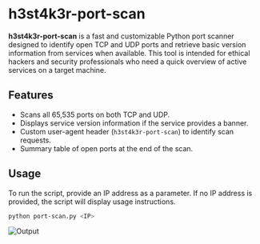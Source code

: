 # h3st4k3r-port-scan

**h3st4k3r-port-scan** is a fast and customizable Python port scanner designed to identify open TCP and UDP ports and retrieve basic version information from services when available. This tool is intended for ethical hackers and security professionals who need a quick overview of active services on a target machine.

## Features
- Scans all 65,535 ports on both TCP and UDP.
- Displays service version information if the service provides a banner.
- Custom user-agent header (`h3st4k3r-port-scan`) to identify scan requests.
- Summary table of open ports at the end of the scan.

## Usage
To run the script, provide an IP address as a parameter. If no IP address is provided, the script will display usage instructions.

```bash
python port-scan.py <IP>
```

![Output](https://github.com/user-attachments/assets/b971748e-ade2-4714-89f9-ff5d21c82b02)
